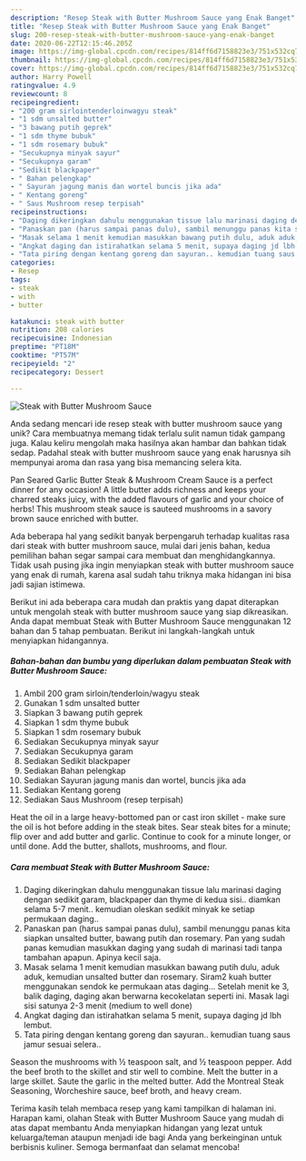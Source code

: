 ```yaml
---
description: "Resep Steak with Butter Mushroom Sauce yang Enak Banget"
title: "Resep Steak with Butter Mushroom Sauce yang Enak Banget"
slug: 200-resep-steak-with-butter-mushroom-sauce-yang-enak-banget
date: 2020-06-22T12:15:46.205Z
image: https://img-global.cpcdn.com/recipes/814ff6d7158823e3/751x532cq70/steak-with-butter-mushroom-sauce-foto-resep-utama.jpg
thumbnail: https://img-global.cpcdn.com/recipes/814ff6d7158823e3/751x532cq70/steak-with-butter-mushroom-sauce-foto-resep-utama.jpg
cover: https://img-global.cpcdn.com/recipes/814ff6d7158823e3/751x532cq70/steak-with-butter-mushroom-sauce-foto-resep-utama.jpg
author: Harry Powell
ratingvalue: 4.9
reviewcount: 8
recipeingredient:
- "200 gram sirlointenderloinwagyu steak"
- "1 sdm unsalted butter"
- "3 bawang putih geprek"
- "1 sdm thyme bubuk"
- "1 sdm rosemary bubuk"
- "Secukupnya minyak sayur"
- "Secukupnya garam"
- "Sedikit blackpaper"
- " Bahan pelengkap"
- " Sayuran jagung manis dan wortel buncis jika ada"
- " Kentang goreng"
- " Saus Mushroom resep terpisah"
recipeinstructions:
- "Daging dikeringkan dahulu menggunakan tissue lalu marinasi daging dengan sedikit garam, blackpaper dan thyme di kedua sisi.. diamkan selama 5-7 menit.. kemudian oleskan sedikit minyak ke setiap permukaan daging.."
- "Panaskan pan (harus sampai panas dulu), sambil menunggu panas kita siapkan unsalted butter, bawang putih dan rosemary. Pan yang sudah panas kemudian masukkan daging yang sudah di marinasi tadi tanpa tambahan apapun. Apinya kecil saja."
- "Masak selama 1 menit kemudian masukkan bawang putih dulu, aduk aduk, kemudian unsalted butter dan rosemary. Siram2 kuah butter menggunakan sendok ke permukaan atas daging... Setelah menit ke 3, balik daging, daging akan berwarna kecokelatan seperti ini. Masak lagi sisi satunya 2-3 menit (medium to well done)"
- "Angkat daging dan istirahatkan selama 5 menit, supaya daging jd lbh lembut."
- "Tata piring dengan kentang goreng dan sayuran.. kemudian tuang saus jamur sesuai selera.."
categories:
- Resep
tags:
- steak
- with
- butter

katakunci: steak with butter 
nutrition: 208 calories
recipecuisine: Indonesian
preptime: "PT18M"
cooktime: "PT57M"
recipeyield: "2"
recipecategory: Dessert

---
```



![Steak with Butter Mushroom Sauce](https://img-global.cpcdn.com/recipes/814ff6d7158823e3/751x532cq70/steak-with-butter-mushroom-sauce-foto-resep-utama.jpg)

Anda sedang mencari ide resep steak with butter mushroom sauce yang unik? Cara membuatnya memang tidak terlalu sulit namun tidak gampang juga. Kalau keliru mengolah maka hasilnya akan hambar dan bahkan tidak sedap. Padahal steak with butter mushroom sauce yang enak harusnya sih mempunyai aroma dan rasa yang bisa memancing selera kita.

Pan Seared Garlic Butter Steak &amp; Mushroom Cream Sauce is a perfect dinner for any occasion! A little butter adds richness and keeps your charred steaks juicy, with the added flavours of garlic and your choice of herbs! This mushroom steak sauce is sauteed mushrooms in a savory brown sauce enriched with butter.

Ada beberapa hal yang sedikit banyak berpengaruh terhadap kualitas rasa dari steak with butter mushroom sauce, mulai dari jenis bahan, kedua pemilihan bahan segar sampai cara membuat dan menghidangkannya. Tidak usah pusing jika ingin menyiapkan steak with butter mushroom sauce yang enak di rumah, karena asal sudah tahu triknya maka hidangan ini bisa jadi sajian istimewa.


Berikut ini ada beberapa cara mudah dan praktis yang dapat diterapkan untuk mengolah steak with butter mushroom sauce yang siap dikreasikan. Anda dapat membuat Steak with Butter Mushroom Sauce menggunakan 12 bahan dan 5 tahap pembuatan. Berikut ini langkah-langkah untuk menyiapkan hidangannya.

<!--inarticleads1-->

##### Bahan-bahan dan bumbu yang diperlukan dalam pembuatan Steak with Butter Mushroom Sauce:

1. Ambil 200 gram sirloin/tenderloin/wagyu steak
1. Gunakan 1 sdm unsalted butter
1. Siapkan 3 bawang putih geprek
1. Siapkan 1 sdm thyme bubuk
1. Siapkan 1 sdm rosemary bubuk
1. Sediakan Secukupnya minyak sayur
1. Sediakan Secukupnya garam
1. Sediakan Sedikit blackpaper
1. Sediakan  Bahan pelengkap
1. Sediakan  Sayuran jagung manis dan wortel, buncis jika ada
1. Sediakan  Kentang goreng
1. Sediakan  Saus Mushroom (resep terpisah)


Heat the oil in a large heavy-bottomed pan or cast iron skillet - make sure the oil is hot before adding in the steak bites. Sear steak bites for a minute; flip over and add butter and garlic. Continue to cook for a minute longer, or until done. Add the butter, shallots, mushrooms, and flour. 

<!--inarticleads2-->

##### Cara membuat Steak with Butter Mushroom Sauce:

1. Daging dikeringkan dahulu menggunakan tissue lalu marinasi daging dengan sedikit garam, blackpaper dan thyme di kedua sisi.. diamkan selama 5-7 menit.. kemudian oleskan sedikit minyak ke setiap permukaan daging..
1. Panaskan pan (harus sampai panas dulu), sambil menunggu panas kita siapkan unsalted butter, bawang putih dan rosemary. Pan yang sudah panas kemudian masukkan daging yang sudah di marinasi tadi tanpa tambahan apapun. Apinya kecil saja.
1. Masak selama 1 menit kemudian masukkan bawang putih dulu, aduk aduk, kemudian unsalted butter dan rosemary. Siram2 kuah butter menggunakan sendok ke permukaan atas daging... Setelah menit ke 3, balik daging, daging akan berwarna kecokelatan seperti ini. Masak lagi sisi satunya 2-3 menit (medium to well done)
1. Angkat daging dan istirahatkan selama 5 menit, supaya daging jd lbh lembut.
1. Tata piring dengan kentang goreng dan sayuran.. kemudian tuang saus jamur sesuai selera..


Season the mushrooms with ½ teaspoon salt, and ½ teaspoon pepper. Add the beef broth to the skillet and stir well to combine. Melt the butter in a large skillet. Saute the garlic in the melted butter. Add the Montreal Steak Seasoning, Worcheshire sauce, beef broth, and heavy cream. 

Terima kasih telah membaca resep yang kami tampilkan di halaman ini. Harapan kami, olahan Steak with Butter Mushroom Sauce yang mudah di atas dapat membantu Anda menyiapkan hidangan yang lezat untuk keluarga/teman ataupun menjadi ide bagi Anda yang berkeinginan untuk berbisnis kuliner. Semoga bermanfaat dan selamat mencoba!

